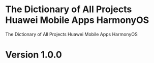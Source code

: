 # The Dictionary of All Projects Huawei Mobile Apps HarmonyOS

The Dictionary of All Projects Huawei Mobile Apps HarmonyOS

# Version 1.0.0
